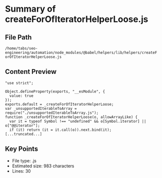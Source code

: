 # Summary of createForOfIteratorHelperLoose.js
  
## File Path
`/home/tabs/seo-engineering/automation/node_modules/@babel/helpers/lib/helpers/createForOfIteratorHelperLoose.js`

## Content Preview
```
"use strict";

Object.defineProperty(exports, "__esModule", {
  value: true
});
exports.default = _createForOfIteratorHelperLoose;
var _unsupportedIterableToArray = require("./unsupportedIterableToArray.js");
function _createForOfIteratorHelperLoose(o, allowArrayLike) {
  var it = typeof Symbol !== "undefined" && o[Symbol.iterator] || o["@@iterator"];
  if (it) return (it = it.call(o)).next.bind(it);
[...truncated...]
```

## Key Points
- File type: .js
- Estimated size: 983 characters
- Lines: 30
